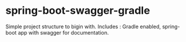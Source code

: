 # spring-boot-swagger-gradle
Simple project structure to bigin with. Includes : Gradle enabled, spring-boot app with swagger for documentation.
